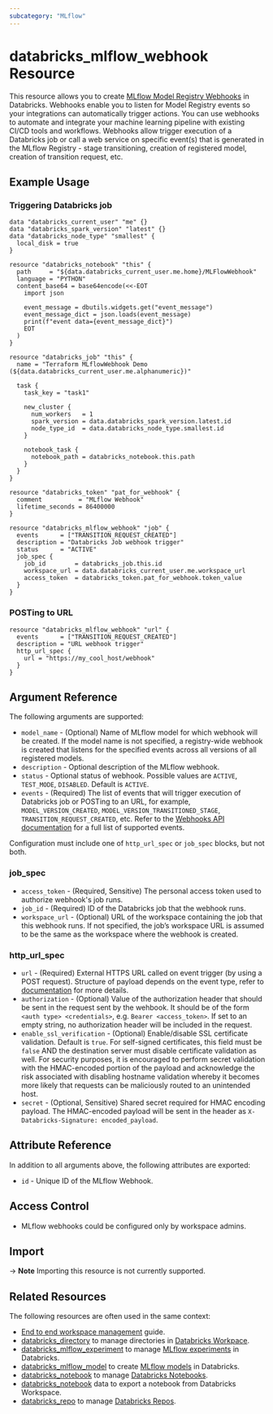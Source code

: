 ```yaml
---
subcategory: "MLflow"
---
```

# databricks_mlflow_webhook Resource

This resource allows you to create [MLflow Model Registry Webhooks](https://docs.databricks.com/applications/mlflow/model-registry-webhooks.html) in Databricks.  Webhooks enable you to listen for Model Registry events so your integrations can automatically trigger actions. You can use webhooks to automate and integrate your machine learning pipeline with existing CI/CD tools and workflows. Webhooks allow trigger execution of a Databricks job or call a web service on specific event(s) that is generated in the MLflow Registry - stage transitioning, creation of registered model, creation of transition request, etc.

## Example Usage

### Triggering Databricks job

```hcl
data "databricks_current_user" "me" {}
data "databricks_spark_version" "latest" {}
data "databricks_node_type" "smallest" {
  local_disk = true
}

resource "databricks_notebook" "this" {
  path     = "${data.databricks_current_user.me.home}/MLFlowWebhook"
  language = "PYTHON"
  content_base64 = base64encode(<<-EOT
    import json
 
    event_message = dbutils.widgets.get("event_message")
    event_message_dict = json.loads(event_message)
    print(f"event data={event_message_dict}")
    EOT
  )
}

resource "databricks_job" "this" {
  name = "Terraform MLflowWebhook Demo (${data.databricks_current_user.me.alphanumeric})"

  task {
    task_key = "task1"

    new_cluster {
      num_workers   = 1
      spark_version = data.databricks_spark_version.latest.id
      node_type_id  = data.databricks_node_type.smallest.id
    }

    notebook_task {
      notebook_path = databricks_notebook.this.path
    }
  }
}

resource "databricks_token" "pat_for_webhook" {
  comment          = "MLflow Webhook"
  lifetime_seconds = 86400000
}

resource "databricks_mlflow_webhook" "job" {
  events      = ["TRANSITION_REQUEST_CREATED"]
  description = "Databricks Job webhook trigger"
  status      = "ACTIVE"
  job_spec {
    job_id        = databricks_job.this.id
    workspace_url = data.databricks_current_user.me.workspace_url
    access_token  = databricks_token.pat_for_webhook.token_value
  }
}
```

### POSTing to URL

```hcl
resource "databricks_mlflow_webhook" "url" {
  events      = ["TRANSITION_REQUEST_CREATED"]
  description = "URL webhook trigger"
  http_url_spec {
    url = "https://my_cool_host/webhook"
  }
}
```

## Argument Reference

The following arguments are supported:

* `model_name` - (Optional) Name of MLflow model for which webhook will be created. If the model name is not specified, a registry-wide webhook is created that listens for the specified events across all versions of all registered models.
* `description` - Optional description of the MLflow webhook.
* `status` - Optional status of webhook. Possible values are `ACTIVE`, `TEST_MODE`, `DISABLED`. Default is `ACTIVE`.
* `events` - (Required) The list of events that will trigger execution of Databricks job or POSTing to an URL, for example, `MODEL_VERSION_CREATED`, `MODEL_VERSION_TRANSITIONED_STAGE`, `TRANSITION_REQUEST_CREATED`, etc.  Refer to the [Webhooks API documentation](https://docs.databricks.com/dev-tools/api/latest/mlflow.html#operation/create-registry-webhook) for a full list of supported events.

Configuration must include one of `http_url_spec` or `job_spec` blocks, but not both.

### job_spec

* `access_token` - (Required, Sensitive) The personal access token used to authorize webhook's job runs.
* `job_id` - (Required) ID of the Databricks job that the webhook runs.
* `workspace_url` - (Optional) URL of the workspace containing the job that this webhook runs. If not specified, the job’s workspace URL is assumed to be the same as the workspace where the webhook is created.

### http_url_spec

* `url` - (Required) External HTTPS URL called on event trigger (by using a POST request). Structure of payload depends on the event type, refer to [documentation](https://docs.databricks.com/applications/mlflow/model-registry-webhooks.html) for more details.
* `authorization` - (Optional) Value of the authorization header that should be sent in the request sent by the wehbook.  It should be of the form `<auth type> <credentials>`, e.g. `Bearer <access_token>`. If set to an empty string, no authorization header will be included in the request.
* `enable_ssl_verification` - (Optional) Enable/disable SSL certificate validation. Default is `true`. For self-signed certificates, this field must be `false` AND the destination server must disable certificate validation as well. For security purposes, it is encouraged to perform secret validation with the HMAC-encoded portion of the payload and acknowledge the risk associated with disabling hostname validation whereby it becomes more likely that requests can be maliciously routed to an unintended host.
* `secret` - (Optional, Sensitive) Shared secret required for HMAC encoding payload. The HMAC-encoded payload will be sent in the header as `X-Databricks-Signature: encoded_payload`.

## Attribute Reference

In addition to all arguments above, the following attributes are exported:

* `id` - Unique ID of the MLflow Webhook.

## Access Control

* MLflow webhooks could be configured only by workspace admins.

## Import

-> **Note** Importing this resource is not currently supported.

## Related Resources

The following resources are often used in the same context:

* [End to end workspace management](../guides/workspace-management.md) guide.
* [databricks_directory](directory.md) to manage directories in [Databricks Workpace](https://docs.databricks.com/workspace/workspace-objects.html).
* [databricks_mlflow_experiment](mlflow_experiment.md) to manage [MLflow experiments](https://docs.databricks.com/data/data-sources/mlflow-experiment.html) in Databricks.
* [databricks_mlflow_model](mlflow_model.md) to create [MLflow models](https://docs.databricks.com/applications/mlflow/models.html) in Databricks.
* [databricks_notebook](notebook.md) to manage [Databricks Notebooks](https://docs.databricks.com/notebooks/index.html).
* [databricks_notebook](../data-sources/notebook.md) data to export a notebook from Databricks Workspace.
* [databricks_repo](repo.md) to manage [Databricks Repos](https://docs.databricks.com/repos.html).
